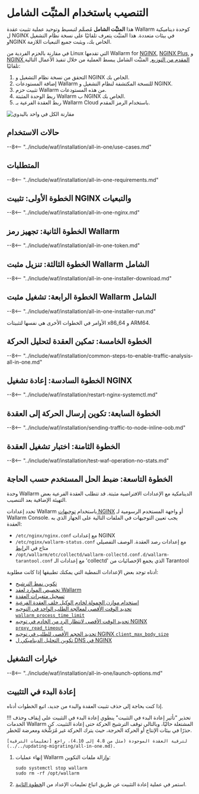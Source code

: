 [img-wl-console-users]:             ../../images/check-user-no-2fa.png
[wallarm-status-instr]:             ../../admin-en/configure-statistics-service.md
[memory-instr]:                     ../../admin-en/configuration-guides/allocate-resources-for-node.md
[waf-directives-instr]:             ../../admin-en/configure-parameters-en.md
[ptrav-attack-docs]:                ../../attacks-vulns-list.md#path-traversal
[attacks-in-ui-image]:              ../../images/admin-guides/test-attacks-quickstart.png
[waf-mode-instr]:                   ../../admin-en/configure-wallarm-mode.md
[logging-instr]:                    ../../admin-en/configure-logging.md
[proxy-balancer-instr]:             ../../admin-en/using-proxy-or-balancer-en.md
[process-time-limit-instr]:         ../../admin-en/configure-parameters-en.md#wallarm_process_time_limit
[configure-proxy-balancer-instr]:   ../../admin-en/configuration-guides/access-to-wallarm-api-via-proxy.md
[update-instr]:                     ../../updating-migrating/nginx-modules.md
[install-postanalytics-docs]:       ../../../admin-en/installation-postanalytics-en/
[dynamic-dns-resolution-nginx]:     ../../admin-en/configure-dynamic-dns-resolution-nginx.md
[waf-mode-recommendations]:         ../../about-wallarm/deployment-best-practices.md#follow-recommended-onboarding-steps
[ip-lists-docs]:                    ../../user-guides/ip-lists/overview.md
[versioning-policy]:                ../../updating-migrating/versioning-policy.md#version-list
[install-postanalytics-instr]:      ../../admin-en/installation-postanalytics-en.md
[waf-installation-instr-latest]:    /installation/nginx/dynamic-module/
[img-node-with-several-instances]:  ../../images/user-guides/nodes/wallarm-node-with-two-instances.png
[img-create-wallarm-node]:          ../../images/user-guides/nodes/create-cloud-node.png
[nginx-custom]:                     ../../faq/nginx-compatibility.md#is-wallarm-filtering-node-compatible-with-the-custom-build-of-nginx
[node-token]:                       ../../quickstart.md#deploy-the-wallarm-filtering-node
[api-token]:                        ../../user-guides/settings/api-tokens.md
[platform]:                         ../supported-deployment-options.md
[inline-docs]:                      ../inline/overview.md
[oob-docs]:                         ../oob/overview.md
[oob-advantages-limitations]:       ../oob/overview.md#advantages-and-limitations
[web-server-mirroring-examples]:    ../oob/web-server-mirroring/overview.md#examples-of-web-server-configuration-for-traffic-mirroring
[img-grouped-nodes]:                ../../images/user-guides/nodes/grouped-nodes.png
[wallarm-token-types]:              ../../user-guides/nodes/nodes.md#api-and-node-tokens-for-node-creation
[ip-lists-docs]:                    ../../user-guides/ip-lists/overview.md
[download-aio-step]:                #step-3-download-all-in-one-wallarm-installer
[enable-traffic-analysis-step]:     #step-5-enable-wallarm-node-to-analyze-traffic
[restart-nginx-step]:               #step-6-restart-nginx
[separate-postanalytics-installation-aio]:  ../../admin-en/installation-postanalytics-en.md#all-in-one-automatic-installation
[threat-replay-testing-docs]:       ../../vulnerability-detection/threat-replay-testing/overview.md
[api-discovery-docs]:               ../../api-discovery/overview.md
[vuln-detection-docs]:              ../../about-wallarm/detecting-vulnerabilities.md
[masking-sensitive-data-rule]:      ../../user-guides/rules/sensitive-data-rule.md

# التنصيب باستخدام المثبِّت الشامل

هذا **المثبِّت الشامل** مُصمَّم لتبسيط وتوحيد عملية تثبيت عقدة Wallarm كوحدة ديناميكية ل NGINX في بيئات متعددة. هذا المثبِّت يتعرف تلقائيًا على نسخة نظام التشغيل وNGINX الخاص بك، ويثبت جميع التبعيات اللازمة.

في مقارنة بالحزم الفردية من Linux التي تقدمها Wallarm for [NGINX](dynamic-module.md), [NGINX Plus](../nginx-plus.md), و [NGINX المقدم من التوزيع](dynamic-module-from-distr.md), المثبِّت الشامل يبسط العملية من خلال تنفيذ الأعمال التالية تلقائيًا:

1. التحقق من نسخة نظام التشغيل و NGINX الخاص بك.
1. إضافة المستودعات Wallarm للنسخة المكتشفة لنظام التشغيل و NGINX.
1. تثبيت حزم Wallarm من هذه المستودعات.
1. ربط الوحدة المثبتة Wallarm ب NGINX الخاص بك.
1. ربط العقدة الفرعية بـ Wallarm Cloud باستخدام الرمز المقدم.

![مقارنة الكل في واحد باليدوي](../../images/installation-nginx-overview/manual-vs-all-in-one.png)

## حالات الاستخدام

--8<-- "../include/waf/installation/all-in-one/use-cases.md"

## المتطلبات

--8<-- "../include/waf/installation/all-in-one-requirements.md"

## الخطوة الأولى: تثبيت NGINX والتبعيات

--8<-- "../include/waf/installation/all-in-one-nginx.md"

## الخطوة الثانية: تجهيز رمز Wallarm

--8<-- "../include/waf/installation/all-in-one-token.md"

## الخطوة الثالثة: تنزيل مثبت Wallarm الشامل

--8<-- "../include/waf/installation/all-in-one-installer-download.md"

## الخطوة الرابعة: تشغيل مثبت Wallarm الشامل

--8<-- "../include/waf/installation/all-in-one-installer-run.md"

الأوامر في الخطوات الأخرى هي نفسها لتثبيتات x86_64 و ARM64.

## الخطوة الخامسة: تمكين العقدة لتحليل الحركة

--8<-- "../include/waf/installation/common-steps-to-enable-traffic-analysis-all-in-one.md"

## الخطوة السادسة: إعادة تشغيل NGINX

--8<-- "../include/waf/installation/restart-nginx-systemctl.md"

## الخطوة السابعة: تكوين إرسال الحركة إلى العقدة

--8<-- "../include/waf/installation/sending-traffic-to-node-inline-oob.md"

## الخطوة الثامنة: اختبار تشغيل العقدة

--8<-- "../include/waf/installation/test-waf-operation-no-stats.md"

## الخطوة التاسعة: ضبط الحل المستخدم حسب الحاجة

وحدة Wallarm الدينامكية مع الإعدادات الافتراضية مثبتة. قد تتطلب العقدة الفرعية بعض التهيئة الإضافية بعد التنصيب.

تحدد إعدادات Wallarm باستخدام [توجيهات NGINX](../../admin-en/configure-parameters-en.md) أو واجهة المستخدم الرسومية لـ Wallarm Console. يجب تعيين التوجيهات في الملفات التالية على الجهاز الذي به العقدة:

* `/etc/nginx/nginx.conf` مع إعدادات NGINX
* `/etc/nginx/wallarm-status.conf` مع إعدادات رصد العقدة. الوصف التفصيلي متاح في ال[رابط][wallarm-status-instr]
* `/opt/wallarm/etc/collectd/wallarm-collectd.conf.d/wallarm-tarantool.conf` مع إعدادات الـ 'collectd' الذي يجمع الإحصائيات من Tarantool

أدناه توجد بعض الإعدادات النمطية التي يمكنك تطبيقها إذا كانت مطلوبة:

* [تكوين نمط الترشيح][waf-mode-instr]
* [تخصيص الموارد لعقد Wallarm][memory-instr]
* [تسجيل متغيرات العقدة][logging-instr]
* [استخدام موازن الحمولة لخادم الوكيل خلف العقدة الفرعية][proxy-balancer-instr]
* [تحديد الوقت الأقصى لمعالجة الطلب الواحد في التوجيه `wallarm_process_time_limit`][process-time-limit-instr]
* [تحديد الوقت الأقصى لانتظار الرد من الخادم في توجيه NGINX `proxy_read_timeout`](https://nginx.org/en/docs/http/ngx_http_proxy_module.html#proxy_read_timeout)
* [تحديد الحجم الأقصى للطلب في توجيه NGINX `client_max_body_size`](https://nginx.org/en/docs/http/ngx_http_core_module.html#client_max_body_size)
* [تكوين التحليل الديناميكي ل DNS في NGINX][dynamic-dns-resolution-nginx]

## خيارات التشغيل

--8<-- "../include/waf/installation/all-in-one/launch-options.md"

## إعادة البدء في التثبيت

إذا كنت بحاجة إلى حذف تثبيت العقدة والبدء من جديد، اتبع الخطوات أدناه.

!!! تحذير "تأثير إعادة البدء في التثبيت"
    ينطوي إعادة البدء في التثبيت على إيقاف وحذف الخدمات Wallarm المشتغلة حاليًا، وبالتالي توقف الترشيح الحركة حتى إعادة التثبيت. كن حذرًا في بيئات الإنتاج أو الحركة الحرجة، حيث يترك الحركة غير مُرَشَّحَة ومعرضة للخطر.
    
    لترقية العقدة الموجودة (مثل من 4.8 إلى 4.10)، راجع [تعليمات الترقية](../../updating-migrating/all-in-one.md).

1. إنهاء عمليات Wallarm وإزالة ملفات التكوين:

    ```
    sudo systemctl stop wallarm
    sudo rm -rf /opt/wallarm
    ```
1. استمر في عملية إعادة التثبيت عن طريق اتباع تعليمات الإعداد من ال[خطوة الثانية](#step-2-prepare-wallarm-token).